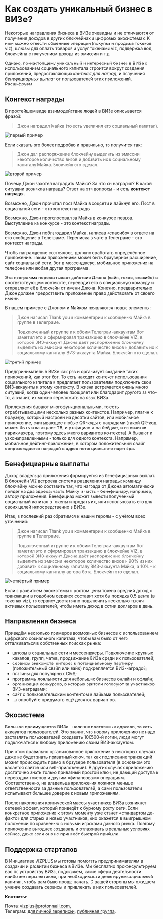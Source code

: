 # Как создать уникальный бизнес в ВИЗе?

Некоторые направления бизнеса в ВИЗе очевидны и не отличаются от получения доходов в других блокчейнах и цифровых экосистемах. К ним можно отнести обменные операции (покупка и продажа токенов viz), шлюзы для оплаты товаров и услуг токенами viz, поддержка нод блокчейна с получением дохода из эмиссии и т.д.

Однако, по-настоящему уникальный и интересный бизнес в ВИЗе с использованием социального капитала строится вокруг создания приложений, предоставляющих *контекст для наград*, и получения *бенефициарных выплат* от пользователей этих приложений. Расшифруем.

## Контекст награды

В простейшем виде взаимодействие людей в ВИЗе описывается фразой:

> Джон наградил Майка (то есть увеличил его социальный капитал).

![первый пример](https://raw.githubusercontent.com/vizplus/viz-biz/main/1.jpg)

Если сказать это более подробно и правильно, то получится так: 

> Джон дал распоряжение блокчейну выделить из эмиссии некоторое количество визов и добавить их к социальному капиталу Майка. Блокчейн это сделал.

![второй пример](https://raw.githubusercontent.com/vizplus/viz-biz/main/2.jpg)

Почему Джон захотел наградить Майка? За что он наградил? В какой ситуации возникла награда? Ответ на эти вопросы - и есть **контекст награды**.

Возможно, Джон прочитал пост Майка в соцсети и лайкнул его. Пост в социальной сети - это контекст награды.

Возможно, Джон проголосовал за Майка в конкурсе певцов. Выступление на конкурсе - это контекст награды.

Возможно, Джон поблагодарил Майка, написав «спасибо» в ответе на его сообщение в Телеграме. Переписка в чате в Телеграме - это контекст награды.

Чтобы награждение состоялось, должно сработать определённое приложение. Таким приложением может быть браузерное расширение, сайт социальной сети, бот в мессенджере, мобильное приложение на телефоне или любая другая программа.

Эта программа перехватывает действие Джона (лайк, голос, спасибо) в соответствующем контексте, переводит его в специальную команду и отправляет её в блокчейн от имени Джона. Конечно, предварительно Джон должен предоставить приложению право действовать от своего имени.

В нашем примере с Джоном и Майком появляются новые элементы:

> Джон написал Thank you в комментарии к сообщению Майка в группе в Телеграме.
> 
> Подключенный к группе и к обоим Телеграм-аккаунтам бот заметил это и сформировал транзакцию в блокчейне VIZ, в которой ВИЗ-аккаунт Джона даёт распоряжение блокчейну выделить из эмиссии некоторое количество визов и добавить их к социальному капиталу ВИЗ-аккаунта Майка. Блокчейн это сделал.

![третий пример](https://raw.githubusercontent.com/vizplus/viz-biz/main/3.jpg)

Предприниматель в ВИЗе как раз и организует создание таких приложений, как этот бот. То есть находит контекст использования социального капитала и предлагает пользователям подключить свои ВИЗ-аккаунты к этому контексту. В жизни встречается очень много ситуаций, когда один человек поощряет или благодарит другого за что-то, а значит, их можно переложить на язык ВИЗа.

Приложения бывают многофункциональными, то есть отрабатывающими несколько разных контекстов. Например, плагин к браузеру, который настроен на десятки сайтов, или мобильное приложение, считывающее любые QR-коды с наградами (такой QR-код может быть и на экране ТВ, и у официанта на бейдже, и на визитке парикмахера, поэтому здесь много вариантов контекста). А бывают и узконаправленными - только для одного контекста. Например, мобильное дейтинг-приложение, в котором положительный свайп сопровождается наградой в адрес потенциального партнёра.

## Бенефициарные выплаты

Доход владельца приложения формируется из бенефициарных выплат. В блокчейн VIZ встроена система разделения награды: команду блокчейну можно составить так, что награда от Джона автоматически пойдёт на два адреса: часть Майку и часть - бенефициару, например, автору приложения. Бенефициар может вывести полученный социальный капитал в токены и продать их, или использовать его для своих целей непосредственно в ВИЗе.

Итак, в последний раз обратимся к нашим героям - с учётом всех уточнений:

> Джон написал Thank you в комментарии к сообщению Майка в группе в Телеграме. 
> 
> Подключенный к группе и к обоим Телеграм-аккаунтам бот заметил это и сформировал транзакцию в блокчейне VIZ, в которой ВИЗ-аккаунт Джона даёт распоряжение блокчейну выделить из эмиссии некоторое количество визов и 90% из них добавить к социальному капиталу ВИЗ-аккаунта Майка, а 10% - к социальному капиталу автора бота. Блокчейн это сделал.

![четвёртый пример](https://raw.githubusercontent.com/vizplus/viz-biz/main/4.jpg)

Если с развитием экосистемы и ростом цены токена средний доход с транзакции в подобном сервисе составит хотя бы порядка 0,5 цента (в токенах viz), то сервису достаточно подключить несколько тысяч активных пользователей, чтобы иметь доход в сотни долларов в день.

## Направления бизнеса

Приведём несколько примеров возможных бизнесов с использованием цифрового социального капитала, чтобы вам было от чего отталкиваться в собственных поисках рынка:

- шлюзы в социальные сети и мессенджеры. Подключение крупных каналов, групп, чатов, продвижение ВИЗа среди их пользователей;
- сервисы знакомств: интерес к потенциальному партнёру (положительный свайп или лайк) подкрепляется ВИЗ-наградой;
- плагины для популярных CMS;
- программы лояльности для небольших бизнесов онлайн и офлайн;
- организация конкурсов, в которых зрители голосуют за участников ВИЗ-наградами;
- сайт с пользовательским контентом и лайками пользователей;
- …попробуйте придумать ещё десяток вариантов.

## Экосистема

Большое преимущество ВИЗа - наличие постоянных адресов, то есть аккаунтов пользователей. Это значит, что новому приложению не надо заставлять пользователей создавать 100500-й логин, люди могут подключаться к любому приложению своим ВИЗ-аккаунтом.

При этом правильно организованное приложение в некоторых случаях даже не будет знать приватный ключ, так как подписание транзакций может происходить прямо в браузере пользователя (в основном это касается сайтов или веб-приложений). В других случаях приложению достаточно знать только приватный простой ключ, не дающий доступа к переводам токенов и другим «финансовым» операциям. Соответственно, на владельца приложения ложится меньше ответственности за данные пользователей, а сами пользователи испытывают большее доверие к новым приложениям.

После накопления критической массы участников ВИЗа возникнет сетевой эффект, который приведёт к бурному росту сети. Если конкретное приложение к этому моменту уже станет «стандартом де-факто» для старых и новых участников, оно окажется в выигрышном положении по сравнению с новыми игроками данного рынка. Поэтому приложение выгоднее создавать и отлаживать в реальных условиях сейчас, даже если оно не принесёт быстрой прибыли.

## Поддержка стартапов

В Инициативе VIZPLUS мы готовы помогать предпринимателям в создании и развитии бизнеса в ВИЗе. Мы бесплатно проконсультируем вас по устройству ВИЗа, подскажем, какие сферы деятельности наиболее перспективны, при необходимости делегируем социальный капитал, чтобы вам было проще начать. С вашей стороны мы ожидаем умение создавать сервисы и привлекать в них пользователей.

**Контакты**:

Почта: [vizplus@protonmail.com](mailto:vizplus@protonmail.com),  
Телеграм: [для личной переписки](https://t.me/ae_viz_plus), [публичная группа](https://t.me/vizplus).

